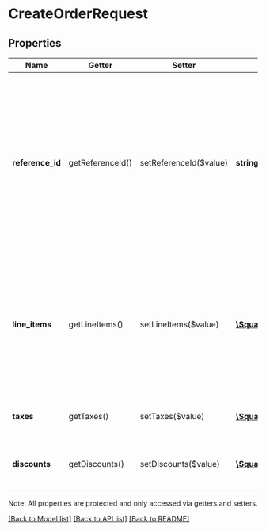 # CreateOrderRequest

## Properties
Name | Getter | Setter | Type | Description | Notes
------------ | ------------- | ------------- | ------------- | ------------- | -------------
**reference_id** | getReferenceId() | setReferenceId($value) | **string** | An optional ID you can associate with the order for your own purposes (such as to associate the order with an entity ID in your own database).  This value cannot exceed 40 characters. | [optional] 
**line_items** | getLineItems() | setLineItems($value) | [**\SquareConnect\Model\CreateOrderRequestLineItem[]**](CreateOrderRequestLineItem.md) | The line items to associate with this order.  Each line item represents a different product (or a custom monetary amount) to include in a purchase. | 
**taxes** | getTaxes() | setTaxes($value) | [**\SquareConnect\Model\CreateOrderRequestTax[]**](CreateOrderRequestTax.md) | The taxes include the custom taxes. | [optional] 
**discounts** | getDiscounts() | setDiscounts($value) | [**\SquareConnect\Model\CreateOrderRequestDiscount[]**](CreateOrderRequestDiscount.md) | The discounts include the custom discounts . | [optional] 

Note: All properties are protected and only accessed via getters and setters.

[[Back to Model list]](../README.md#documentation-for-models) [[Back to API list]](../README.md#documentation-for-api-endpoints) [[Back to README]](../README.md)

